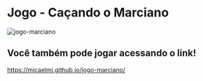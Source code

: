 # Jogo - Caçando o Marciano

![jogo-marciano](https://user-images.githubusercontent.com/66328408/185608481-d0035f08-1fc2-4e1d-88bc-fea2a061d7eb.png)


## Você também pode jogar acessando o link!
https://micaelmi.github.io/jogo-marciano/

